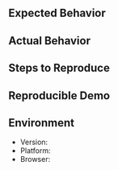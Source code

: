 <!--
Is this a bug report?

* Yes: Continue filling out the template.
* No: Delete the template and write in free form. (Apply a label to the issue if applicable.)
-->

## Expected Behavior

<!-- What should happen. -->

## Actual Behavior

<!-- What happens instead. -->

## Steps to Reproduce

<!-- Describe a sequence of steps that anybody can repeat to see the issue. -->

## Reproducible Demo

<!--
Creating a bug demo will help speed up the process of resolving the issue:

* CodeSandbox: https://codesandbox.io/s/940pov1l4w
* JSFiddle: https://jsfiddle.net/remarkablemark/7v86d800/
* Repl.it: https://repl.it/@remarkablemark/html-react-parser
-->

## Environment

- Version:
- Platform:
- Browser:
